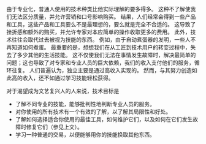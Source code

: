 由于专业化，普通人使用的技术种类比他实际理解的要多得多。
这种不了解使我们无法区分质量，并允许营销和口号影响购买。
结果，人们经常会得到一些产品和工具，这些产品和工具要么不是最理想的，要么就是完全不合适的。
这导致了挫折感和额外的购买，并允许专家对本应简单的操作收取更多的费用。
此外，技术往往会取代过去被视为技能的东西。
例如，由于自动煮蛋器的发明，一些人不再知道如何煮蛋。
最重要的是，想想我们在从工匠到技术用户的转变过程中，失去了多少其他的生活技能。
这不仅使我们无法在事情发生故障时，解决最简单的问题；这也导致了对专家和专业人员的巨大依赖，我们的收入支付他们的服务，循环往复。
人们普遍认为，独立主要是通过高收入实现的。
然而，与其努力创造如此高的收入，还不如通过学习技能轻松获得。

对于渴望成为文艺复兴人的人来说，技术目标是
- 了解不同专业的技能，能够批判性地判断专业人员的服务。
- 对你使用的所有技术有一个有效的了解，以了解其局限性和好处。
- 了解如何选择适合你使用的最佳工具，如何维护它们，以及如何在它们发生故障时修复它们（参见上文）。
- 学习一种普通的交易，以便能够用你的技能换取其他东西。